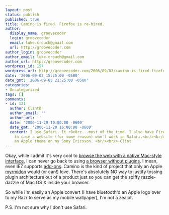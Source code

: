 ```yaml
---
layout: post
status: publish
published: true
title: Camino is fired. Firefox is re-hired.
author:
  display_name: groovecoder
  login: groovecoder
  email: luke.crouch@gmail.com
  url: http://groovecoder.com
author_login: groovecoder
author_email: luke.crouch@gmail.com
author_url: http://groovecoder.com
wordpress_id: 157
wordpress_url: http://groovecoder.com/2006/09/03/camino-is-fired-firefox-is-re-hired/
date: '2006-09-03 15:25:00 -0500'
date_gmt: '2006-09-03 21:25:00 -0500'
categories:
- Uncategorized
tags: []
comments:
- id: 121
  author: ClintB
  author_email: ''
  author_url: ''
  date: '2006-11-20 10:00:00 -0600'
  date_gmt: '2006-11-20 16:00:00 -0600'
  content: I use Safari. It r0x0rz...most of the time. I also have Firefox as a backup
    in case a website (for some reason) won't work in Safari.<br/><br/>I too have
    an Apple theme on my Sony Ericsson. <br/><br/>-Clint
---
```

<p>Okay, while I admit it's very cool to <a href="http://www.caminobrowser.org/images/screenshots/desktop_screenshot.jpg">browse the web with a native Mac-style interface</a>, I can never go back to using <a href="http://www.caminobrowser.org/support/faq/#gen_exten">a browser without plugins</a>. I mean, even IE7 supports <a href="http://www.ieaddons.com/default.aspx?cid=home&scid=0">add-ons</a>. Camino is the kind of project that only an Apple <a href="http://www.answers.com/myrmidon&amp;r=67">myrmidon</a> would (or can!) love. There's absolutely NO way to justify tossing plugin architecture out of a product just so you can get the spiffy razzle-dazzle of Mac OS X inside your browser.</p>
<p>So while I'm easily an Apple convert (I have bluetooth'd an Apple logo over to my Razr to serve as my mobile wallpaper), I'm not a zealot.</p>
<p>P.S. I'm not sure why I don't use Safari.</p>
